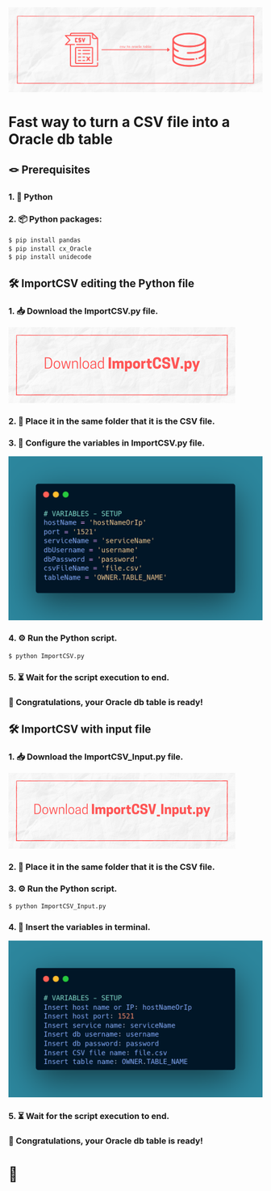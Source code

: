 ![alt text](./Assets/csv_to_oracle_table.png)

# Fast way to turn a CSV file into a Oracle db table

## 🪢 Prerequisites

### 1. 🐍 Python

### 2. 📦 Python packages:

~~~Bash
$ pip install pandas
$ pip install cx_Oracle
$ pip install unidecode
~~~

## 🛠️ ImportCSV editing the Python file

### 1. 📥 Download the ImportCSV.py file.

<a href="https://github.com/gabrielquenu/csv_to_oracle_table/releases/download/Release/ImportCSV.py"><img alt="ImportCSV.py Download" src="./Assets/ImportCSV_py.png"></a>

### 2. 📑 Place it in the same folder that it is the CSV file.

### 3. 📝 Configure the variables in ImportCSV.py file.

![Variables Setup](./Assets/variables_setup.png)

### 4. ⚙️ Run the Python script.

~~~Bash
$ python ImportCSV.py
~~~

### 5. ⏳ Wait for the script execution to end.

### 🎉 Congratulations, your Oracle db table is ready!

## 🛠️ ImportCSV with input file

### 1. 📥 Download the ImportCSV_Input.py file.

<a href="https://github.com/gabrielquenu/csv_to_oracle_table/releases/download/Release/ImportCSV_Input.py"><img alt="ImportCSV_Input.py Download" src="./Assets/ImportCSV_Input_py.png"></a>

### 2. 📑 Place it in the same folder that it is the CSV file.

### 3. ⚙️ Run the Python script.

~~~Bash
$ python ImportCSV_Input.py
~~~

### 4. 📝 Insert the variables in terminal.

![Variables Input](./Assets/variables_input.png)

### 5. ⏳ Wait for the script execution to end.

### 🎉 Congratulations, your Oracle db table is ready!

<h1 style="test-align:center">💎</h1>